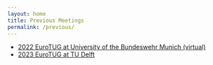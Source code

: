 ```yaml
---
layout: home
title: Previous Meetings
permalink: /previous/
---
```


- [2022 EuroTUG at University of the Bundeswehr Munich (virtual)](2022_munich.md)
- [2023 EuroTUG at TU Delft](2023_delft.md)
